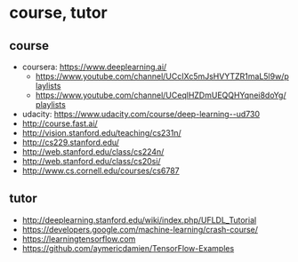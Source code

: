 # course, tutor

## course
* coursera: https://www.deeplearning.ai/
  * https://www.youtube.com/channel/UCcIXc5mJsHVYTZR1maL5l9w/playlists
  * https://www.youtube.com/channel/UCeqlHZDmUEQQHYqnei8doYg/playlists
* udacity: https://www.udacity.com/course/deep-learning--ud730
* http://course.fast.ai/
* http://vision.stanford.edu/teaching/cs231n/
* http://cs229.stanford.edu/
* http://web.stanford.edu/class/cs224n/
* http://web.stanford.edu/class/cs20si/
* http://www.cs.cornell.edu/courses/cs6787

## tutor
* http://deeplearning.stanford.edu/wiki/index.php/UFLDL_Tutorial
* https://developers.google.com/machine-learning/crash-course/
* https://learningtensorflow.com
* https://github.com/aymericdamien/TensorFlow-Examples
